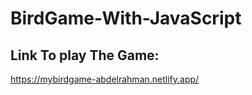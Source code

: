 # BirdGame-With-JavaScript
Link To play The Game:
-------------------------------------------------
https://mybirdgame-abdelrahman.netlify.app/
